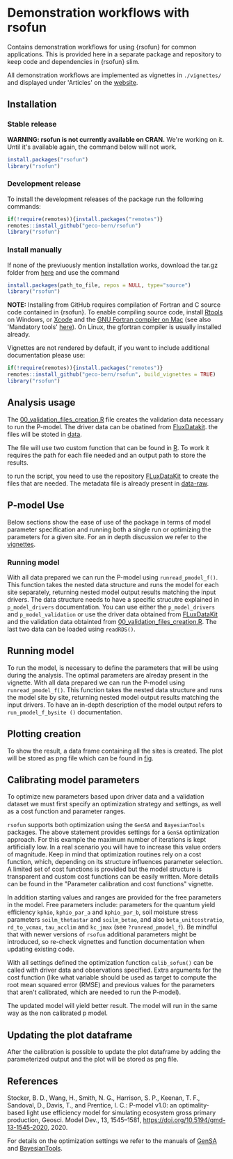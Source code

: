# Demonstration workflows with rsofun

Contains demonstration workflows for using {rsofun} for common applications. This is provided here in a separate package and repository to keep code and dependencies in {rsofun} slim.

All demonstration workflows are implemented as vignettes in `./vignettes/` and displayed under 'Articles' on the [website](https://geco-bern.github.io/rsofun/articles/).

## Installation

### Stable release

**WARNING: rsofun is not currently available on CRAN.** We're working on it. Until it's available again, the command below will not work.

``` r
install.packages("rsofun")
library("rsofun")
```

### Development release

To install the development releases of the package run the following
commands:

``` r
if(!require(remotes)){install.packages("remotes")}
remotes::install_github("geco-bern/rsofun")
library("rsofun")
```

### Install manually

If none of the previuously mention installation works, download the tar.gz folder from [here](https://github.com/geco-bern/rsofun/releases/tag/v4.4) and use the command

``` r
install.packages(path_to_file, repos = NULL, type="source")
library("rsofun")
```

**NOTE:** Installing from GitHub requires compilation of Fortran and C source code contained in {rsofun}. To enable compiling source code, install [Rtools](https://cran.r-project.org/bin/windows/Rtools/) on Windows, or [Xcode](https://developer.apple.com/xcode/) and the [GNU Fortran compiler on Mac](https://github.com/fxcoudert/gfortran-for-macOS) (see also 'Mandatory tools' [here](https://mac.r-project.org/tools/)). On Linux, the gfortran compiler is usually installed already.

Vignettes are not rendered by default, if you want to include additional
documentation please use:

``` r
if(!require(remotes)){install.packages("remotes")}
remotes::install_github("geco-bern/rsofun", build_vignettes = TRUE)
library("rsofun")
```

## Analysis usage

The [00_validation_files_creation.R](https://github.com/stineb/rsofundemo/tree/main/analysis) file creates the validation data necessary to run the P-model. The driver data can be obatined from [FluxDatakit](https://github.com/geco-bern/FluxDataKit/tree/main/data).
the files will be stoted in [data](https://github.com/stineb/rsofundemo/tree/main/data).

The file will use two custom function that can be found in [R](https://github.com/stineb/rsofundemo/tree/main/R). To work it requires the path for each file needed and an output path to store the results. 

to run the script, you need to use the repository [FLuxDataKit](https://github.com/geco-bern/FluxDataKit/tree/main) to create the files that are needed. The metadata file is already present in [data-raw](https://github.com/stineb/rsofundemo/tree/main/data-raw).

## P-model Use

Below sections show the ease of use of the package in terms of model parameter specification and running both a single run or optimizing the parameters for a given site. For an in depth discussion we refer to the [vignettes](https://geco-bern.github.io/rsofun/articles/).

### Running model

With all data prepared we can run the P-model using `runread_pmodel_f()`. This function takes the nested data structure and runs the model for each site separately, returning nested model output results matching the input drivers. The data structure needs to have a specific strucutre explained in `p_model_drivers` documentation.
You can use either the `p_model_drivers` and `p_model_validation` or use the driver data obtained from [FLuxDataKit](https://github.com/geco-bern/FluxDataKit/tree/main) and the validation data obtainted from  [00_validation_files_creation.R](https://github.com/stineb/rsofundemo/tree/main/analysis). The last two data can be loaded using `readRDS()`.

## Running model

To run the model, is necessary to define the parameters that will be using during the analysis. The optimal parameters are alreday present in the vignette.
With all data prepared we can run the P-model using `runread_pmodel_f()`. This function takes the nested data structure and runs the model site by site, returning nested model output results matching the input drivers.
To have an in-depth description of the model output refers to `run_pmodel_f_bysite ()` documentation.

## Plotting creation

To show the result, a data frame containing all the sites is created. The plot will be stored as png file which can be found in [fig](https://github.com/stineb/rsofundemo/tree/main/fig). 

## Calibrating model parameters

To optimize new parameters based upon driver data and a validation dataset we must first specify an optimization strategy and settings, as well as a cost function and parameter ranges.

`rsofun` supports both optimization using the `GenSA` and `BayesianTools` packages. The above statement provides settings for a `GenSA` optimization approach. For this example the maximum number of iterations is kept artificially low. In a real scenario you will have to increase this value orders of magnitude. Keep in mind that optimization routines rely on a cost function, which, depending on its structure influences parameter selection. A limited set of cost functions is provided but the model structure is transparent and custom cost functions can be easily written. More details can be found in the "Parameter calibration and cost functions" vignette.

In addition starting values and ranges are provided for the free parameters in the model. Free parameters include: parameters for the quantum yield efficiency `kphio`, `kphio_par_a` and `kphio_par_b`, soil moisture stress parameters `soilm_thetastar` and `soilm_betao`, and also `beta_unitcostratio`, `rd_to_vcmax`, `tau_acclim` and `kc_jmax` (see `?runread_pmodel_f`). Be mindful that with newer versions of `rsofun` additional parameters might be introduced, so re-check vignettes and function documentation when updating existing code.

With all settings defined the optimization function `calib_sofun()` can be called with driver data and observations specified. Extra arguments for the cost function (like what variable should be used as target to compute the root mean squared error (RMSE) and previous values for the parameters that aren't calibrated, which are needed to run the P-model).

The updated model will yield better result. The model will run in the same way as the non calibrated p model.

## Updating the plot dataframe

After the calibration is possible to update the plot dataframe by adding the parameterized output and the plot will be stored as png file.

## References

Stocker, B. D., Wang, H., Smith, N. G., Harrison, S. P., Keenan, T. F., Sandoval, D., Davis, T., and Prentice, I. C.: P-model v1.0: an optimality-based light use efficiency model for simulating ecosystem gross primary production, Geosci. Model Dev., 13, 1545–1581, https://doi.org/10.5194/gmd-13-1545-2020, 2020.

For details on the optimization settings we refer to the manuals of [GenSA](https://cran.r-project.org/package=GenSA) and [BayesianTools](https://github.com/florianhartig/BayesianTools).
